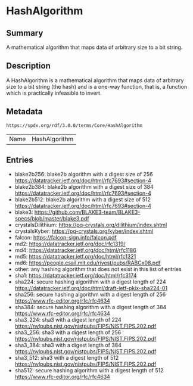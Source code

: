 <!-- Automatically generated by spec-parser v2.1.0 on 2024-06-17T15:44:58.460830+00:00 -->
<!-- SPDX-License-Identifier: Community-Spec-1.0 -->

# HashAlgorithm

## Summary

A mathematical algorithm that maps data of arbitrary size to a bit string.


## Description

A HashAlgorithm is a mathematical algorithm that maps data of arbitrary size to a bit string (the hash)
and is a one-way function, that is, a function which is practically infeasible to invert.


## Metadata

`https://spdx.org/rdf/3.0.0/terms/Core/HashAlgorithm`


| | |
|---|---|
| Name | HashAlgorithm |




## Entries

- blake2b256: blake2b algorithm with a digest size of 256 https://datatracker.ietf.org/doc/html/rfc7693#section-4
- blake2b384: blake2b algorithm with a digest size of 384 https://datatracker.ietf.org/doc/html/rfc7693#section-4
- blake2b512: blake2b algorithm with a digest size of 512 https://datatracker.ietf.org/doc/html/rfc7693#section-4
- blake3: https://github.com/BLAKE3-team/BLAKE3-specs/blob/master/blake3.pdf
- crystalsDilithium: https://pq-crystals.org/dilithium/index.shtml
- crystalsKyber: https://pq-crystals.org/kyber/index.shtml
- falcon: https://falcon-sign.info/falcon.pdf
- md2: https://datatracker.ietf.org/doc/rfc1319/
- md4: https://datatracker.ietf.org/doc/html/rfc1186
- md5: https://datatracker.ietf.org/doc/html/rfc1321
- md6: https://people.csail.mit.edu/rivest/pubs/RABCx08.pdf
- other: any hashing algorithm that does not exist in this list of entries
- sha1: https://datatracker.ietf.org/doc/html/rfc3174
- sha224: secure hashing algorithm with a digest length of 224 https://datatracker.ietf.org/doc/html/draft-ietf-pkix-sha224-01
- sha256: secure hashing algorithm with a digest length of 256 https://www.rfc-editor.org/rfc/rfc4634
- sha384: secure hashing algorithm with a digest length of 384 https://www.rfc-editor.org/rfc/rfc4634
- sha3_224: sha3 with a digest length of 224 https://nvlpubs.nist.gov/nistpubs/FIPS/NIST.FIPS.202.pdf
- sha3_256: sha3 with a digest length of 256 https://nvlpubs.nist.gov/nistpubs/FIPS/NIST.FIPS.202.pdf
- sha3_384: sha3 with a digest length of 384 https://nvlpubs.nist.gov/nistpubs/FIPS/NIST.FIPS.202.pdf
- sha3_512: sha3 with a digest length of 512 https://nvlpubs.nist.gov/nistpubs/FIPS/NIST.FIPS.202.pdf
- sha512: secure hashing algorithm with a digest length of 512 https://www.rfc-editor.org/rfc/rfc4634

